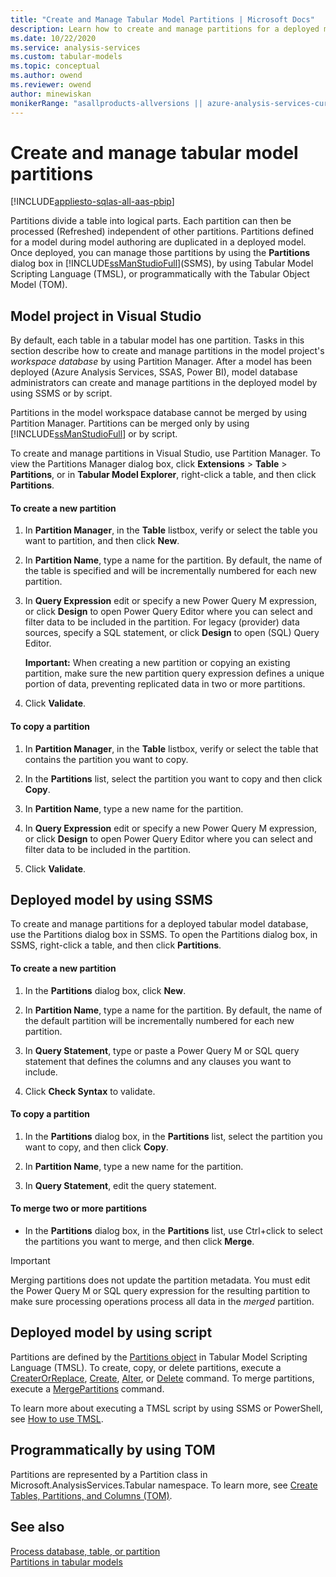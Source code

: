 ```yaml
---
title: "Create and Manage Tabular Model Partitions | Microsoft Docs"
description: Learn how to create and manage partitions for a deployed model. 
ms.date: 10/22/2020
ms.service: analysis-services
ms.custom: tabular-models
ms.topic: conceptual
ms.author: owend
ms.reviewer: owend
author: minewiskan
monikerRange: "asallproducts-allversions || azure-analysis-services-current || power-bi-premium-current || >= sql-analysis-services-2016"
---
```

# Create and manage tabular model partitions

[!INCLUDE[appliesto-sqlas-all-aas-pbip](../includes/appliesto-sqlas-all-aas-pbip.md)]

Partitions divide a table into logical parts. Each partition can then be processed (Refreshed) independent of other partitions. Partitions defined for a model during model authoring are duplicated in a deployed model. Once deployed, you can manage those partitions by using the **Partitions** dialog box in [!INCLUDE[ssManStudioFull](../includes/ssmanstudiofull-md.md)](SSMS), by using Tabular Model Scripting Language (TMSL), or programmatically with the Tabular Object Model (TOM).

## Model project in Visual Studio

By default, each table in a tabular model has one partition. Tasks in this section describe how to create and manage partitions in the model project's *workspace database* by using Partition Manager. After a model has been deployed (Azure Analysis Services, SSAS, Power BI), model database administrators can create and manage partitions in the deployed model by using SSMS or by script.

Partitions in the model workspace database cannot be merged by using Partition Manager. Partitions can be merged only by using [!INCLUDE[ssManStudioFull](../includes/ssmanstudiofull-md.md)] or by script.  

To create and manage partitions in Visual Studio, use Partition Manager. To view the Partitions Manager dialog box, click **Extensions** > **Table** > **Partitions**, or in **Tabular Model Explorer**, right-click a table, and then click **Partitions**.
  
#### To create a new partition
  
1. In **Partition Manager**, in the **Table** listbox, verify or select the table you want to partition, and then click **New**.  
  
1. In **Partition Name**, type a name for the partition. By default, the name of the table is specified and will be incrementally numbered for each new partition.  
  
1. In **Query Expression** edit or specify a new Power Query M expression, or click **Design** to open Power Query Editor where you can select and filter data to be included in the partition. For legacy (provider) data sources, specify a SQL statement, or click **Design** to open (SQL) Query Editor.

    **Important:** When creating a new partition or copying an existing partition, make sure the new partition query expression defines a unique portion of data, preventing replicated data in two or more partitions.

1. Click **Validate**.
  
#### To copy a partition  
  
1. In **Partition Manager**, in the **Table** listbox, verify or select the table that contains the partition you want to copy.  
  
1. In the **Partitions** list, select the partition you want to copy and then click **Copy**.  
  
1. In **Partition Name**, type a new name for the partition.

1. In **Query Expression** edit or specify a new Power Query M expression, or click **Design** to open Power Query Editor where you can select and filter data to be included in the partition.
1. Click **Validate**.

## Deployed model by using SSMS

To create and manage partitions for a deployed tabular model database, use the Partitions dialog box in SSMS. To open the Partitions dialog box, in SSMS, right-click a table, and then click **Partitions**.  
  
#### To create a new partition
  
1. In the **Partitions** dialog box, click **New**.  
  
1. In **Partition Name**, type a name for the partition. By default, the name of the default partition will be incrementally numbered for each new partition.  
  
1. In **Query Statement**, type or paste a Power Query M or SQL query statement that defines the columns and any clauses you want to include.
  
1. Click **Check Syntax** to validate.  
  
#### To copy a partition
  
1. In the **Partitions** dialog box, in the **Partitions** list, select the partition you want to copy, and then click **Copy**.  
  
1. In **Partition Name**, type a new name for the partition.  
  
1. In **Query Statement**, edit the query statement.
  
#### To merge two or more partitions  
  
- In the **Partitions** dialog box, in the **Partitions** list, use Ctrl+click to select the partitions you want to merge, and then click **Merge**.  
  
> [!IMPORTANT]  
> Merging partitions does not update the partition metadata. You must edit the Power Query M or SQL query expression for the resulting partition to make sure processing operations process all data in the *merged* partition.  

## Deployed model by using script

Partitions are defined by the [Partitions object](../tmsl/partitions-object-tmsl.md) in Tabular Model Scripting Language (TMSL). To create, copy, or delete partitions, execute a [CreaterOrReplace](../tmsl/createorreplace-command-tmsl.md), [Create](../tmsl/create-command-tmsl.md), [Alter](../tmsl/alter-command-tmsl.md), or [Delete](../tmsl/delete-command-tmsl.md) command. To merge partitions, execute a [MergePartitions](../tmsl/mergepartitions-command-tmsl.md) command.

To learn more about executing a TMSL script by using SSMS or PowerShell, see [How to use TMSL](../tmsl/tabular-model-scripting-language-tmsl-reference.md#how-to-use-tmsl).

## Programmatically by using TOM

Partitions are represented by a Partition class in Microsoft.AnalysisServices.Tabular namespace. To learn more, see [Create Tables, Partitions, and Columns (TOM)](../tom/create-tables-partitions-and-columns-in-a-tabular-model.md).


## See also  

[Process database, table, or partition](process-database-table-or-partition-analysis-services.md)  
[Partitions in tabular models](partitions-ssas-tabular.md)